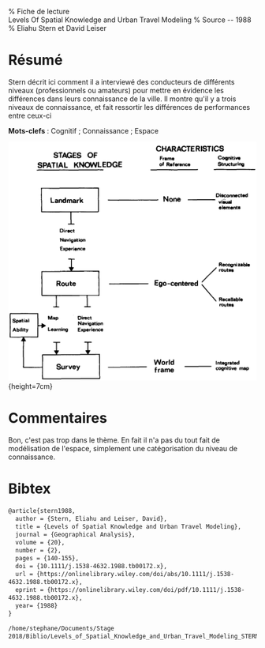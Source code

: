 % Fiche de lecture  
Levels Of Spatial Knowledge and Urban Travel Modeling
% Source -- 1988
% Eliahu Stern et David Leiser

# Résumé

Stern décrit ici comment il a interviewé des conducteurs de différents niveaux
(professionnels ou amateurs) pour mettre en évidence les différences dans leurs
connaissance de la ville. Il montre qu'il y a trois niveaux de connaissance, et
fait ressortir les différences de performances entre ceux-ci

**Mots-clefs** : Cognitif ; Connaissance ; Espace

![Les trois niveaux de connaissance de l'espace](stern1988.png){height=7cm}

# Commentaires

Bon, c'est pas trop dans le thème. En fait il n'a pas du tout fait de
modélisation de l'espace, simplement une catégorisation du niveau de
connaissance.

# Bibtex

```
@article{stern1988,
  author = {Stern, Eliahu and Leiser, David},
  title = {Levels of Spatial Knowledge and Urban Travel Modeling},
  journal = {Geographical Analysis},
  volume = {20},
  number = {2},
  pages = {140-155},
  doi = {10.1111/j.1538-4632.1988.tb00172.x},
  url = {https://onlinelibrary.wiley.com/doi/abs/10.1111/j.1538-4632.1988.tb00172.x},
  eprint = {https://onlinelibrary.wiley.com/doi/pdf/10.1111/j.1538-4632.1988.tb00172.x},
  year= {1988}
}
```

```
/home/stephane/Documents/Stage 2018/Biblio/Levels_of_Spatial_Knowledge_and_Urban_Travel_Modeling_STERN_1988.pdf
```
